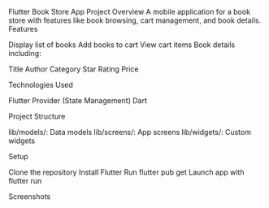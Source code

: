 Flutter Book Store App
Project Overview
A mobile application for a book store with features like book browsing, cart management, and book details.
Features

Display list of books
Add books to cart
View cart items
Book details including:

Title
Author
Category
Star Rating
Price



Technologies Used

Flutter
Provider (State Management)
Dart

Project Structure

lib/models/: Data models
lib/screens/: App screens
lib/widgets/: Custom widgets

Setup

Clone the repository
Install Flutter
Run flutter pub get
Launch app with flutter run

Screenshots

